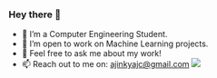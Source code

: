 ### Hey there 👋
- 🔭 I’m a Computer Engineering Student.
- 👯 I’m open to work on Machine Learning projects.
- 💬 Feel free to ask me about my work!
- 📫 Reach out to me on: ajinkyajc@gmail.com
![](a123.gif)

